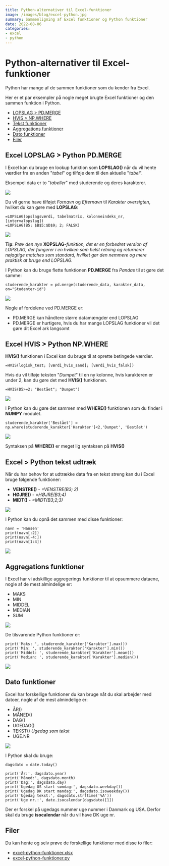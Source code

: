 ```yaml
---
title: Python-alternativer til Excel-funktioner
image: /images/blog/excel-python.jpg
summary: Sammenligning af Excel funktioner og Python funktioner
date: 2022-08-06
categories:
- excel
- python
---
```


# Python-alternativer til Excel-funktioner
Python har mange af de sammen funktioner som du kender fra Excel.

Her er et par eksempler på nogle meget brugte Excel funktioner og den sammen funktion i Python.

- [LOPSLAG > PD.MERGE](#excel-vlookup--python-pdmerge)
- [HVIS > NP.WHERE](#excel-if--python-npwhere)
- [Tekst funktioner](#excel--python-tekst-udtræk)
- [Aggregations funktioner](#aggregations-funktioner)
- [Dato funktioner](#dato-funktioner)
- [Filer](#filer)

## Excel LOPSLAG > Python PD.MERGE
I Excel kan du bruge en lookup funktion som **LOPSLAG()** når du vil hente værdier fra en anden "*tabel*" og tilføje dem til den aktuelle "*tabel*".

Eksempel data er to "*tabeller*" med studerende og deres karakterer.

![](/static/images/blog/excel-python-funktioner-data.jpg)


Du vil gerne have tilføjet *Fornavn* og *Efternavn* til *Karakter oversigten*, hvilket du kan gøre med **LOPSLAG**:

    =LOPSLAG(opslagsværdi, tabelmatrix, kolonneindeks_nr, [intervalopslag])
    =LOPSLAG(B5; $B$5:$D$9; 2; FALSK)

![](/static/images/blog/excel-python-funktioner-data-2.jpg)

**Tip**: *Prøv den nye* **XOPSLAG**-*funktion, det er en forbedret version af LOPSLAG, der fungerer i en hvilken som helst retning og returnerer nøjagtige matches som standard, hvilket gør den nemmere og mere praktisk at bruge end LOPSLAG.*

I Python kan du bruge flette funktionen **PD.MERGE** fra *Pandas* til at gøre det samme:

    studerende_karakter = pd.merge(studerende_data, karakter_data, on="Studenter-id")

![](/static/images/blog/excel-python-funktioner-data-3.jpg)

Nogle af fordelene ved PD.MERGE er:

- PD.MERGE kan håndtere større datamængder end LOPSLAG
- PD.MERGE er hurtigere, hvis du har mange LOPSLAG funktioner vil det gøre dit Excel ark langsomt

## Excel HVIS > Python NP.WHERE 
**HVIS()** funktionen i Excel kan du bruge til at oprette betingede værdier.

    =HVIS(logisk_test; [værdi_hvis_sand]; [værdi_hvis_falsk])

Hvis du vil tilføje teksten "*Dumpet*" til en ny kolonne, hvis karakteren er under 2, kan du gøre det med **HVIS()** funktionen.

    =HVIS(D5>=2; "Bestået"; "Dumpet")

![](/static/images/blog/excel-python-funktioner-data-4.jpg)

I Python kan du gøre det sammen med **WHERE()** funktionen som du finder i **NUMPY** modulet.

    studerende_karakter['Bestået'] = np.where(studerende_karakter['Karakter']<2,'Dumpet', 'Bestået')

![](/static/images/blog/excel-python-funktioner-data-5.jpg)

Syntaksen på **WHERE()** er meget lig syntaksen på **HVIS()**

## Excel > Python tekst udtræk
Når du har behov for at udtrække data fra en tekst streng kan du i Excel bruge følgende funktioner:

- **VENSTRE()** - *=VENSTRE(B3; 2)*
- **HØJRE()** - *=HØJRE(B3;4)*
- **MIDT()** - *=MIDT(B3;2;3)*

![](/static/images/blog/excel-python-funktioner-data-6.jpg)

I Python kan du opnå det sammen med disse funktioner:

    navn = 'Hansen'
    print(navn[:2])
    print(navn[-4:])
    print(navn[1:4])

![](/static/images/blog/excel-python-funktioner-data-7.jpg)


## Aggregations funktioner
I Excel har vi adskillige aggregerings funktioner til at opsummere dataene, nogle af de mest almindelige er:

- MAKS
- MIN
- MIDDEL
- MEDIAN
- SUM

![](/static/images/blog/excel-python-funktioner-data-8.jpg)

De tilsvarende Python funktioner er:

    print('Maks: ', studerende_karakter['Karakter'].max())
    print('Min: ', studerende_karakter['Karakter'].min())
    print('Middel: ', studerende_karakter['Karakter'].mean())
    print('Median: ', studerende_karakter['Karakter'].median())

![](/static/images/blog/excel-python-funktioner-data-9.jpg)


## Dato funktioner
Excel har forskellige funktioner du kan bruge nåt du skal arbejder med datoer, nogle af de mest almindelige er:

- ÅR()
- MÅNED()
- DAG()
- UGEDAG()
- TEKST() *Ugedag som tekst*
- UGE.NR

![](/static/images/blog/excel-python-funktioner-data-11.jpg)

I Python skal du bruge:

    dagsdato = date.today()

    print('År:', dagsdato.year)
    print('Måned:', dagsdato.month)
    print('Dag:', dagsdato.day)
    print('Ugedag US start søndag:', dagsdato.weekday())
    print('Ugedag DK start mandag:', dagsdato.isoweekday())
    print('Ugedag tekst:', dagsdato.strftime('%A'))
    print('Uge nr.:', date.isocalendar(dagsdato)[1])

Der er forskel på ugedags nummer uge nummer i Danmark og USA. Derfor skal du bruge **isocalendar** når du vil have DK uge nr. 

## Filer
Du kan hente og selv prøve de forskellige funktioner med disse to filer:

- [excel-python-funktioner.xlsx](excel-python-funktioner.xlsx)
- [excel-python-funktioner.py](excel-python-funktioner.py)